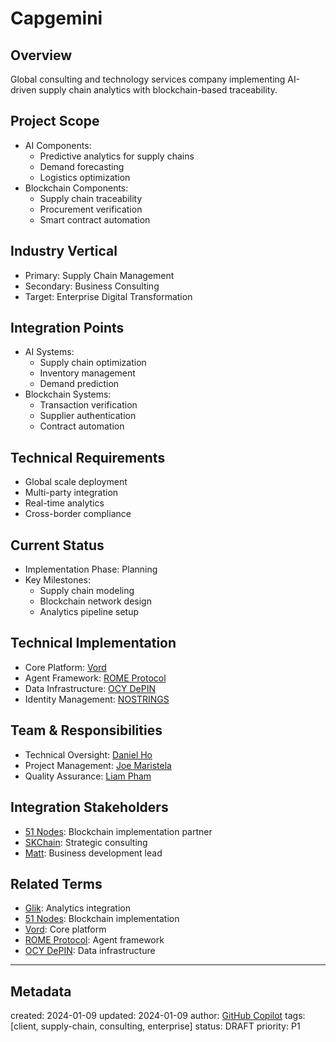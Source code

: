 # Capgemini

## Overview
Global consulting and technology services company implementing AI-driven supply chain analytics with blockchain-based traceability.

## Project Scope
- AI Components:
  - Predictive analytics for supply chains
  - Demand forecasting
  - Logistics optimization
- Blockchain Components:
  - Supply chain traceability
  - Procurement verification
  - Smart contract automation

## Industry Vertical
- Primary: Supply Chain Management
- Secondary: Business Consulting
- Target: Enterprise Digital Transformation

## Integration Points
- AI Systems:
  - Supply chain optimization
  - Inventory management
  - Demand prediction
- Blockchain Systems:
  - Transaction verification
  - Supplier authentication
  - Contract automation

## Technical Requirements
- Global scale deployment
- Multi-party integration
- Real-time analytics
- Cross-border compliance

## Current Status
- Implementation Phase: Planning
- Key Milestones:
  - Supply chain modeling
  - Blockchain network design
  - Analytics pipeline setup

## Technical Implementation
- Core Platform: [Vord](/NAMES_AND_TERMS/technologies/vord.md)
- Agent Framework: [ROME Protocol](/NAMES_AND_TERMS/technologies/rome-protocol.md)
- Data Infrastructure: [OCY DePIN](/NAMES_AND_TERMS/technologies/ocy-depin.md)
- Identity Management: [NOSTRINGS](/NAMES_AND_TERMS/technologies/nostrings.md)

## Team & Responsibilities
- Technical Oversight: [Daniel Ho](/NAMES_AND_TERMS/people/daniel-ho.md)
- Project Management: [Joe Maristela](/NAMES_AND_TERMS/people/joe-maristela.md)
- Quality Assurance: [Liam Pham](/NAMES_AND_TERMS/people/liam-pham.md)

## Integration Stakeholders
- [51 Nodes](/NAMES_AND_TERMS/companies/51-nodes.md): Blockchain implementation partner
- [SKChain](/NAMES_AND_TERMS/companies/skchain.md): Strategic consulting
- [Matt](/NAMES_AND_TERMS/people/matt.md): Business development lead

## Related Terms
- [Glik](/NAMES_AND_TERMS/products/glik.md): Analytics integration
- [51 Nodes](/NAMES_AND_TERMS/companies/51-nodes.md): Blockchain implementation
- [Vord](/NAMES_AND_TERMS/technologies/vord.md): Core platform
- [ROME Protocol](/NAMES_AND_TERMS/technologies/rome-protocol.md): Agent framework
- [OCY DePIN](/NAMES_AND_TERMS/technologies/ocy-depin.md): Data infrastructure

---
## Metadata
created: 2024-01-09
updated: 2024-01-09
author: [GitHub Copilot](/NAMES_AND_TERMS/people/github-copilot.md)
tags: [client, supply-chain, consulting, enterprise]
status: DRAFT
priority: P1